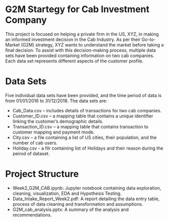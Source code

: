 # G2M Startegy for Cab Investment Company

This project is focused on helping a private firm in the US, XYZ, in making an informed investment decision in the Cab Industry. As per their Go-to-Market (G2M) strategy, XYZ wants to understand the market before taking a final decision. To assist with this decision-making process, multiple data sets have been provided containing information on two cab companies. Each data set represents different aspects of the customer profile.

# Data Sets
Five individual data sets have been provided, and the time period of data is from 01/01/2016 to 31/12/2018. The data sets are:

* Cab_Data.csv – includes details of transactions for two cab companies.
* Customer_ID.csv – a mapping table that contains a unique identifier linking the customer’s demographic details.
* Transaction_ID.csv – a mapping table that contains transaction to customer mapping and payment mode.
* City.csv – a file containing a list of US cities, their population, and the number of cab users.
* Holiday.csv -  a filr containing list of Holidays and their reason during the peirod of dataset.

# Project Structure
* Week2_G2M_CAB.ipynb: Jupyter notebook containing data exploration, cleaning, visualization, EDA and Hypothesis Testing.
* Data_Intake_Report_Week2.pdf: A report detailing the data entry table, process of data cleaning and transformation and assumptions.
* G2M_cab_analysis.pptx: A summary of the analysis and recommendations.


